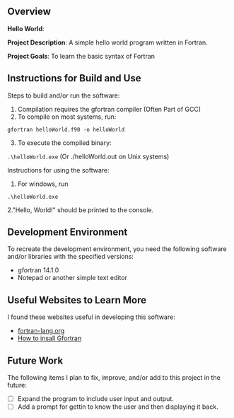 
## Overview

**Hello World**:

**Project Description**: A simple hello world program written in Fortran.

**Project Goals**: To learn the basic syntax of Fortran

## Instructions for Build and Use

Steps to build and/or run the software:

1. Compilation requires the gfortran compiler (Often Part of GCC)
2. To compile on most systems, run:

```gfortran helloWorld.f90 -o helloWorld```

3. To execute the compiled binary:

```.\helloWorld.exe``` (Or ./helloWorld.out on Unix systems)

Instructions for using the software:

1. For windows, run

```.\helloWorld.exe```

2."Hello, World!" should be printed to the console.

## Development Environment 

To recreate the development environment, you need the following software and/or libraries with the specified versions:

* gfortran 14.1.0
* Notepad or another simple text editor

## Useful Websites to Learn More

I found these websites useful in developing this software:

* [fortran-lang.org](https://fortran-lang.org/learn/quickstart/hello_world/)
* [How to insall Gfortran](https://fortran-lang.org/en/learn/os_setup/install_gfortran/)


## Future Work

The following items I plan to fix, improve, and/or add to this project in the future:

* [ ] Expand the program to include user input and output. 
* [ ] Add a prompt for gettin to know the user and then displaying it back.
